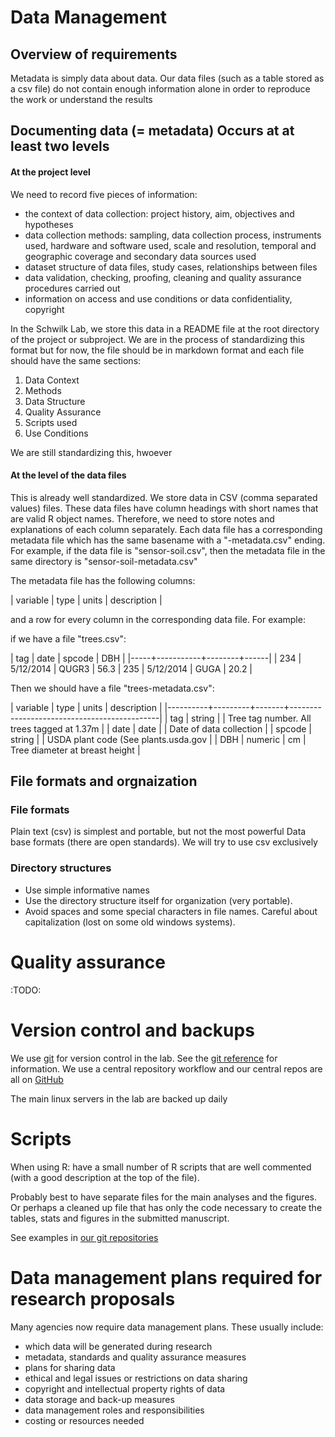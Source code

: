Data Management
===============


## Overview of requirements ##

Metadata is simply data about data. Our data files (such as a table stored as a csv file) do not contain enough information alone in order to reproduce the work or understand the results

## Documenting data (= metadata) Occurs at at least two levels ##


#### At the project level ####

We need to record five pieces of information:

- the context of data collection: project history, aim, objectives and hypotheses
- data collection methods: sampling, data collection process, instruments used, hardware and software used, scale and resolution, temporal and geographic coverage and secondary data sources used
- dataset structure of data files, study cases, relationships between files
- data validation, checking, proofing, cleaning and quality assurance procedures carried out
- information on access and use conditions or data confidentiality, copyright

In the Schwilk Lab, we store this data in a README file at the root directory of the project or subproject. We are in the process of standardizing this format but for now, the file should be in markdown format and each file should have the same sections:

1. Data Context
2. Methods
3. Data Structure
4. Quality Assurance
5. Scripts used
6. Use Conditions

We are still standardizing this, hwoever

#### At the level of the data files ####

This is already well standardized. We store data in CSV (comma separated values) files. These data files have column headings with short names that are valid R object names. Therefore, we need to store notes and explanations of each column separately. Each data file has a corresponding metadata file which has the same basename with a "-metadata.csv" ending. For example, if the data file is "sensor-soil.csv", then the metadata file in the same directory is "sensor-soil-metadata.csv"

The metadata file has the following columns:

| variable | type | units | description |

and a row for every column in the corresponding data file. For example:

if we have a file "trees.csv":


| tag | date | spcode | DBH |
|-----+-----------+--------+------|
| 234 | 5/12/2014 | QUGR3 | 56.3 | 235 | 5/12/2014 | GUGA | 20.2 |

Then we should have a file "trees-metadata.csv":

| variable | type    | units | description                                 |
|----------+---------+-------+---------------------------------------------|
| tag      | string  |       | Tree tag number.  All trees tagged at 1.37m |
| date     | date    |       | Date of data collection                     |
| spcode   | string  |       | USDA plant code (See plants.usda.gov        |
| DBH      | numeric | cm    | Tree diameter at breast height              |


## File formats and orgnaization ##

### File formats ###

Plain text (csv) is simplest and portable, but not the most powerful Data base formats (there are open standards). We will try to use csv exclusively

### Directory structures ###

- Use simple informative names
- Use the directory structure itself for organization (very portable).
- Avoid spaces and some special characters in file names. Careful about
  capitalization (lost on some old windows systems).

# Quality assurance #

:TODO:

# Version control and backups

We use [git][git] for version control in the lab. See the [git reference][gitref] for information. We use a central repository workflow and our central repos are all on [GitHub][github]

The main linux servers in the lab are backed up daily


# Scripts

When using R: have a small number of R scripts that are well commented (with a good description at the top of the file).

Probably best to have separate files for the main analyses and the figures. Or perhaps a cleaned up file that has only the code necessary to create the tables, stats and figures in the submitted manuscript.

See examples in [our git repositories][schwilklab]

# Data management plans required for research proposals #

Many agencies now require data management plans. These usually include:

- which data will be generated during research
- metadata, standards and quality assurance measures
- plans for sharing data
- ethical and legal issues or restrictions on data sharing
- copyright and intellectual property rights of data
- data storage and back-up measures
- data management roles and responsibilities
- costing or resources needed




[git]: http://git-scm.com/
[gitref]: http://gitref.org/
[github]: http://github.com/
[schwilklab]: https://github.com/schwilklab
